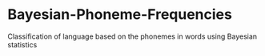 # Bayesian-Phoneme-Frequencies
Classification of language based on the phonemes in words using Bayesian statistics 

